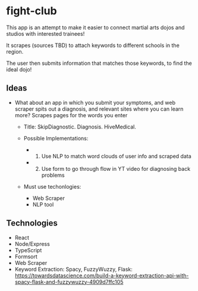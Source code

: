 # fight-club

This app is an attempt to make it easier to connect martial arts dojos and studios with interested trainees!

It scrapes (sources TBD) to attach keywords to different schools in the region.

The user then submits information that matches those keywords, to find the ideal dojo!

## Ideas

- What about an app in which you submit your symptoms, and web scraper spits out a diagnosis, and relevant sites where you can learn more? Scrapes pages for the words you enter

  - Title: SkipDiagnostic. Diagnosis. HiveMedical.
  - Possible Implementations:

    - 1. Use NLP to match word clouds of user info and scraped data
    - 2. Use form to go through flow in YT video for diagnosing back problems

  - Must use techonlogies:
    - Web Scraper
    - NLP tool

## Technologies

- React
- Node/Express
- TypeScript
- Formsort
- Web Scraper
- Keyword Extraction: Spacy, FuzzyWuzzy, Flask: https://towardsdatascience.com/build-a-keyword-extraction-api-with-spacy-flask-and-fuzzywuzzy-4909d7ffc105
